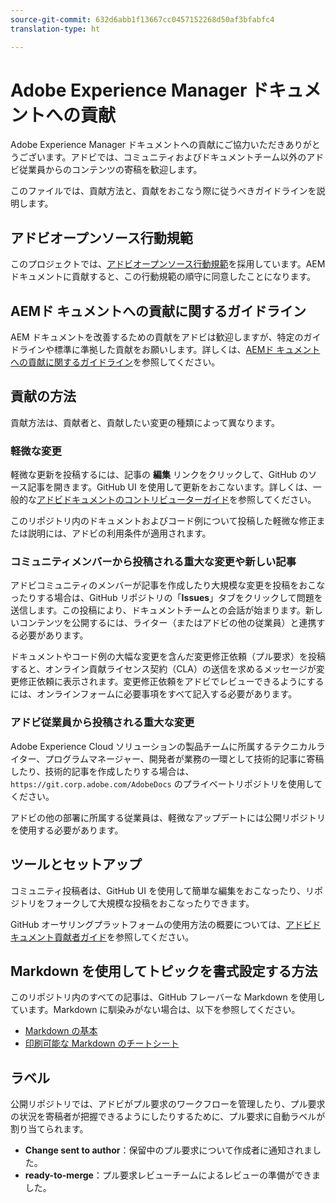 ```yaml
---
source-git-commit: 632d6abb1f13667cc0457152268d50af3bfabfc4
translation-type: ht

---
```

# Adobe Experience Manager ドキュメントへの貢献

Adobe Experience Manager ドキュメントへの貢献にご協力いただきありがとうございます。アドビでは、コミュニティおよびドキュメントチーム以外のアドビ従業員からのコンテンツの寄稿を歓迎します。

このファイルでは、貢献方法と、貢献をおこなう際に従うべきガイドラインを説明します。

## アドビオープンソース行動規範

このプロジェクトでは、[アドビオープンソース行動規範](code-of-conduct.md)を採用しています。AEM ドキュメントに貢献すると、この行動規範の順守に同意したことになります。

## AEMド キュメントへの貢献に関するガイドライン

AEM ドキュメントを改善するための貢献をアドビは歓迎しますが、特定のガイドラインや標準に準拠した貢献をお願いします。詳しくは、[AEMド キュメントへの貢献に関するガイドライン](guidelines.md)を参照してください。

## 貢献の方法

貢献方法は、貢献者と、貢献したい変更の種類によって異なります。

### 軽微な変更

軽微な更新を投稿するには、記事の **編集** リンクをクリックして、GitHub のソース記事を開きます。GitHub UI を使用して更新をおこないます。詳しくは、一般的な[アドビドキュメントのコントリビューターガイド](https://docs.adobe.com/help/en/contributor/contributor-guide/introduction.html)を参照してください。

このリポジトリ内のドキュメントおよびコード例について投稿した軽微な修正または説明には、アドビの利用条件が適用されます。

### コミュニティメンバーから投稿される重大な変更や新しい記事

アドビコミュニティのメンバーが記事を作成したり大規模な変更を投稿をおこなったりする場合は、GitHub リポジトリの「**Issues**」タブをクリックして問題を送信します。この投稿により、ドキュメントチームとの会話が始まります。新しいコンテンツを公開するには、ライター（またはアドビの他の従業員）と連携する必要があります。

ドキュメントやコード例の大幅な変更を含んだ変更修正依頼（プル要求）を投稿すると、オンライン貢献ライセンス契約（CLA）の送信を求めるメッセージが変更修正依頼に表示されます。変更修正依頼をアドビでレビューできるようにするには、オンラインフォームに必要事項をすべて記入する必要があります。

### アドビ従業員から投稿される重大な変更

Adobe Experience Cloud ソリューションの製品チームに所属するテクニカルライター、プログラムマネージャー、開発者が業務の一環として技術的記事に寄稿したり、技術的記事を作成したりする場合は、`https://git.corp.adobe.com/AdobeDocs` のプライベートリポジトリを使用してください。

アドビの他の部署に所属する従業員は、軽微なアップデートには公開リポジトリを使用する必要があります。

## ツールとセットアップ

コミュニティ投稿者は、GitHub UI を使用して簡単な編集をおこなったり、リポジトリをフォークして大規模な投稿をおこなったりできます。

GitHub オーサリングプラットフォームの使用方法の概要については、[アドビドキュメント貢献者ガイド](https://docs.adobe.com/help/en/contributor/contributor-guide/introduction.html)を参照してください。

## Markdown を使用してトピックを書式設定する方法

このリポジトリ内のすべての記事は、GitHub フレーバーな Markdown を使用しています。Markdown に馴染みがない場合は、以下を参照してください。

* [Markdown の基本](https://help.github.com/articles/getting-started-with-writing-and-formatting-on-github/)
* [印刷可能な Markdown のチートシート](https://guides.github.com/pdfs/markdown-cheatsheet-online.pdf)

## ラベル

公開リポジトリでは、アドビがプル要求のワークフローを管理したり、プル要求の状況を寄稿者が把握できるようにしたりするために、プル要求に自動ラベルが割り当てられます。

* **Change sent to author**：保留中のプル要求について作成者に通知されました。
* **ready-to-merge**：プル要求レビューチームによるレビューの準備ができました。
